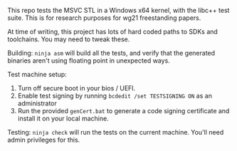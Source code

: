 This repo tests the MSVC STL in a Windows x64 kernel, with the libc++ test suite.
This is for research purposes for wg21 freestanding papers.

At time of writing, this project has lots of hard coded paths to SDKs and toolchains.  You may need to tweak these.

Building:
`ninja asm` will build all the tests, and verify that the generated binaries aren't using floating point in unexpected ways.

Test machine setup:
1. Turn off secure boot in your bios / UEFI.
1. Enable test signing by running `bcdedit /set TESTSIGNING ON` as an administrator
1. Run the provided `genCert.bat` to generate a code signing certificate and install it on your local machine.

Testing:
`ninja check` will run the tests on the current machine.  You'll need admin privileges for this.